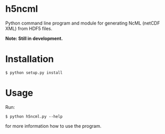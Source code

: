 # h5ncml

Python command line program and module for generating NcML (netCDF XML) from HDF5 files.

**Note: Still in development.**

# Installation

    $ python setup.py install

# Usage

Run:

    $ python h5ncml.py --help

for more information how to use the program.
